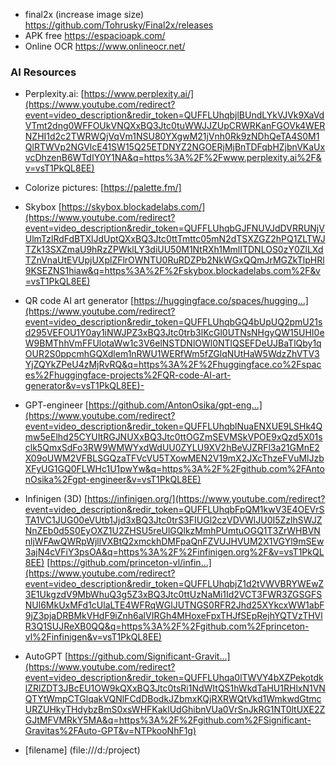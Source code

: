 - final2x (increase image size) https://github.com/Tohrusky/Final2x/releases
- APK free https://espacioapk.com/
- Online OCR https://www.onlineocr.net/

### AI Resources
- Perplexity.ai: [https://www.perplexity.ai/](https://www.youtube.com/redirect?event=video_description&redir_token=QUFFLUhqbjlBUndLYkVJVk9XaVdVTmt2dng0WFFOUkVNQXxBQ3Jtc0tuWWJJZUpCRWRKanFGOVk4WERNZHI1d2c2TWRWQjVqVm1NSU80YXgwM21jVnh0Rk9zNDhQeTA4S0M1QlRTWVp2NGVlcE41SW15Q25ETDNYZ2NGOERjMjBnTDFqbHZjbnVKaUxvcDhzenB6WTdIY0Y1NA&q=https%3A%2F%2Fwww.perplexity.ai%2F&v=vsT1PkQL8EE)
- Colorize pictures: [https://palette.fm/]
- Skybox [https://skybox.blockadelabs.com/](https://www.youtube.com/redirect?event=video_description&redir_token=QUFFLUhqbGJFNUVJdDVRRUNjVUlmTzlRdFdBTXlJdUptQXxBQ3Jtc0ttTmttc05mN2dTSXZGZ2hPQ1ZLTWJTZk13SXZmaU9hRzZPWklLY3diUU50M1NtRXh1MmlITDNLOS0zY0ZlLXdTZnVnaUtEVUpjUXplZFlrOWNTU0RuRDZPb2NkWGxQQmJrMGZkTlpHRl9KSEZNS1hiaw&q=https%3A%2F%2Fskybox.blockadelabs.com%2F&v=vsT1PkQL8EE)
- QR code AI art generator [https://huggingface.co/spaces/hugging...](https://www.youtube.com/redirect?event=video_description&redir_token=QUFFLUhqbGQ4bUpUQ2pmU21sd295VEFOU1Y0ay1iNWJPZ3xBQ3Jtc0trb3lKcGl0UTNsNHgyQW15UHI0eW9BMThhVmFFUlotaWw1c3V6elNSTDNlOWl0NTlQSEFDeUJBaTlQby1qOUR2S0ppcmhGQXdlem1nRWU1WERfWm5fZGlqNUtHaW5WdzZhVTV3YjZQYkZPeU4zMjRvRQ&q=https%3A%2F%2Fhuggingface.co%2Fspaces%2Fhuggingface-projects%2FQR-code-AI-art-generator&v=vsT1PkQL8EE)-
- GPT-engineer [https://github.com/AntonOsika/gpt-eng...](https://www.youtube.com/redirect?event=video_description&redir_token=QUFFLUhqblNuaENXUE9LSHk4Qmw5eElhd25CYUItRGJNUXxBQ3Jtc0ttOGZmSEVMSkVPOE9xQzd5X01sclk5QmxSdFo3RW9WMWYxdWdUU0ZYLU9XV2hBeVJZRFl3a21GMnE2X09oUWM2VFBLSGQzaTFVcVU5TXowMEN2V19mX2JXcThzeFVuMlJzbXFyUG1GQ0FLWHc1U1pwYw&q=https%3A%2F%2Fgithub.com%2FAntonOsika%2Fgpt-engineer&v=vsT1PkQL8EE)
- Infinigen (3D) [https://infinigen.org/](https://www.youtube.com/redirect?event=video_description&redir_token=QUFFLUhqbFpQM1kwV3E4OEVrSTA1VC1JUG00eVUtb1Jjd3xBQ3Jtc0trS3FIUGl2czVDVWlJU0I5ZzlhSWJZNnZEb0d5S0EyOXZ1U2ZHSU5reUlGQlkzMmhPUmtuOGQ1T3ZrWHBVNnljWFAwQWRpWjllVXBtQ2xmckhDMFpaQnFZVUJHVUM2X1VGYl9mSEw3ajN4cVFiY3psOA&q=https%3A%2F%2Finfinigen.org%2F&v=vsT1PkQL8EE) [https://github.com/princeton-vl/infin...](https://www.youtube.com/redirect?event=video_description&redir_token=QUFFLUhqbjZ1d2tVWVBRYWEwZ3E1UkgzdV9MbWhuQ3g5Z3xBQ3Jtc0ttUzNaMi1Id2VCT3FWR3ZGSGFSNUl6MkUxMFd1cUlaLTE4WFRqWGlJUTNGS0RFR2Jhd25XYkcxWW1abF9jZ3pjaDRBMkVHdF9iZnh6alVIRGh4MHoxeFpxTHJfSEpRejhYQTVzTHVlR3Q1SUJReXB0QQ&q=https%3A%2F%2Fgithub.com%2Fprinceton-vl%2Finfinigen&v=vsT1PkQL8EE)
-  AutoGPT [https://github.com/Significant-Gravit...](https://www.youtube.com/redirect?event=video_description&redir_token=QUFFLUhqa0lTWVY4bXZPekotdklZRlZDT3JBcEU1OW9kQXxBQ3Jtc0tsRi1NdWItQS1hWkdTaHU1RHlxN1VNQTYtWmpCTGlqakVQNlFCdDBodkJZbmxKQjRXRWQtVkd1WmkwdGtmcURZUHkyTHdybzBmS0xsWHFKaklUdGhibnVUa0VrSnJkRG1NT0ltUXE2ZGJtMFVMRkY5MA&q=https%3A%2F%2Fgithub.com%2FSignificant-Gravitas%2FAuto-GPT&v=NTPkooNhF1g)

 - [filename] (file:///d:/project)
